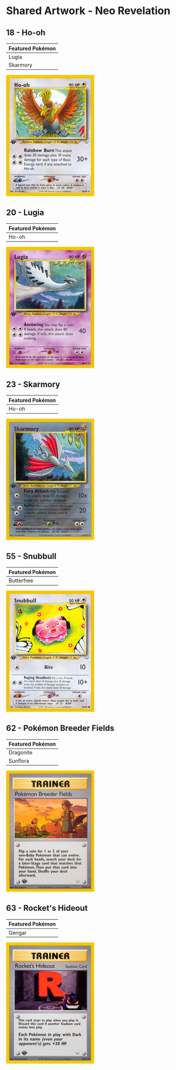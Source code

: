 # Shared Artwork - Neo Revelation

## 18 - Ho-oh

|Featured Pokémon|
|:--|
|Lugia
|Skarmory

![Ho-oh](/images/SharedArtwork/neorevelation-18.png)

## 20 - Lugia

|Featured Pokémon|
|:--|
|Ho-oh

![Lugia](/images/SharedArtwork/neorevelation-20.png)

## 23 - Skarmory

|Featured Pokémon|
|:--|
|Ho-oh

![Skarmory](/images/SharedArtwork/neorevelation-23.png)

## 55 - Snubbull

|Featured Pokémon|
|:--|
|Butterfree

![Snubbull](/images/SharedArtwork/neorevelation-55.png)

## 62 - Pokémon Breeder Fields

|Featured Pokémon|
|:--|
|Dragonite
|Sunflora

![Pokémon Breeder Fields](/images/SharedArtwork/neorevelation-62.png)

## 63 - Rocket's Hideout

|Featured Pokémon|
|:--|
|Gengar

![Rocket's Hideout](/images/SharedArtwork/neorevelation-63.png)